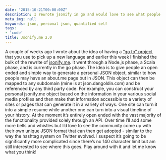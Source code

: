 ```yaml
---
date: "2015-10-21T00:00:00Z"
description: I rewrote jsonify in go and would love to see what people think.
meta_img: null
keywords: json, personal json, quantified self
tags:
- 'code'
title: Jsonify.me 2.0
---
```


A couple of weeks ago I wrote about the idea of having a <a href="/2015/10/11/have-a-go-to-project-when-learning-a-new-programming-language/">“go to” project</a> that you use to pick up a new language and earlier this week I finished the bulk of the rewrite of <a href="http://jsonify.me" target="_blank">jsonify.me</a>. It went through a Node.js phase, a Scala phase, and is currently in the go phase. The idea is to give people an open ended and simple way to generate a personal JSON object, similar to how people may have an about.me page but in JSON. This object can then be mapped to any subdomain (mine is at json.dangoldin.com) and be referenced by any third party code. For example, you can construct your personal jsonify.me object based on the information in your various social media profiles and then make that information accessible to a variety of sites or pages that can generate it in a variety of ways. One site can turn it into a simple resume while another one can turn into a visual timeline of your history. At the moment it’s entirely open ended with the vast majority of the functionality provided solely through an API. Over time I’ll add some more bells and whistles but I’d love to see the community come up with their own unique JSON format that can then get adopted - similar to the way the hashtag system on Twitter evolved. I suspect it’s going to be significantly more complicated since there’s no 140 character limit but am still interested to see where this goes. Play around with it and let me know what you think!
